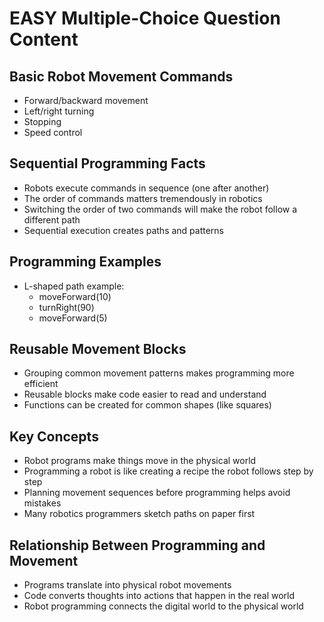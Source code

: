 # EASY Multiple-Choice Question Content

## Basic Robot Movement Commands
- Forward/backward movement
- Left/right turning
- Stopping
- Speed control

## Sequential Programming Facts
- Robots execute commands in sequence (one after another)
- The order of commands matters tremendously in robotics
- Switching the order of two commands will make the robot follow a different path
- Sequential execution creates paths and patterns

## Programming Examples
- L-shaped path example:
  - moveForward(10)
  - turnRight(90)
  - moveForward(5)

## Reusable Movement Blocks
- Grouping common movement patterns makes programming more efficient
- Reusable blocks make code easier to read and understand
- Functions can be created for common shapes (like squares)

## Key Concepts
- Robot programs make things move in the physical world
- Programming a robot is like creating a recipe the robot follows step by step
- Planning movement sequences before programming helps avoid mistakes
- Many robotics programmers sketch paths on paper first

## Relationship Between Programming and Movement
- Programs translate into physical robot movements
- Code converts thoughts into actions that happen in the real world
- Robot programming connects the digital world to the physical world